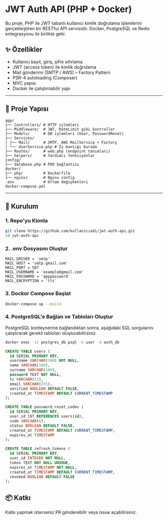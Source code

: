 # JWT Auth API (PHP + Docker)

Bu proje, PHP ile JWT tabanlı kullanıcı kimlik doğrulama işlemlerini gerçekleştiren bir RESTful API servisidir. Docker, PostgreSQL ve Redis entegrasyonu ile birlikte gelir. 

## ✨ Özellikler

- Kullanıcı kayıt, giriş, şifre sıfırlama
- JWT (access token) ile kimlik doğrulama
- Mail gönderimi (SMTP / AWS) – Factory Pattern
- PSR-4 autoloading (Composer)
- MVC yapısı
- Docker ile çalıştırılabilir yapı

---

## 📁 Proje Yapısı
```
app/
├── Controllers/ # HTTP işlemleri
├── Middleware/  # JWT, RateLimit gibi kontroller
├── Models/      # DB işlemleri (User, PasswordReset)
├── Services/
│ ├── Mail/      # SMTP, AWS MailService + Factory
│ └── UserService.php # İş mantığı burada
├── Routes/      # web.php (endpoint tanımları)
├── helpers/     # Yardımcı fonksiyonlar
config/
├── database.php # PDO bağlantısı
docker/
├── php/         # Dockerfile
├── nginx/       # Nginx config
.env             # Ortam değişkenleri
docker-compose.yml
```

---

## 🚀 Kurulum

### 1. Repo'yu Klonla

```bash
git clone https://github.com/kullaniciadi/jwt-auth-api.git
cd jwt-auth-api
```

### 2. .env Dosyasını Oluştur
```
MAIL_DRIVER = 'smtp'
MAIL_HOST = 'smtp.gmail.com'
MAIL_PORT = 587
MAIL_USERNAME = 'example@gmail.com'
MAIL_PASSWORD = 'apppassword'
MAIL_ENCRYPTION = 'tls'
```

### 3. Dockor Compose Başlat
```bash
docker-compose up --build
```

### 4. PostgreSQL'e Bağlan ve Tabloları Oluştur
PostgreSQL konteynerine bağlandıktan sonra, aşağıdaki SQL sorgularını çalıştırarak gerekli tabloları oluşturabilirsiniz.
```bash
docker exec -it postgres_db psql -U user -d auth_db
```

```sql
CREATE TABLE users (
  id SERIAL PRIMARY KEY,
  username VARCHAR(100) NOT NULL,
  name VARCHAR(100),
  surname VARCHAR(100),
  password TEXT NOT NULL,
  tc VARCHAR(11),
  email VARCHAR(255),
  verified BOOLEAN DEFAULT FALSE,
  created_at TIMESTAMP DEFAULT CURRENT_TIMESTAMP
);

CREATE TABLE password_reset_codes (
  id SERIAL PRIMARY KEY,
  user_id INT REFERENCES users(id),
  code VARCHAR(6),
  status BOOLEAN DEFAULT FALSE,
  created_at TIMESTAMP DEFAULT CURRENT_TIMESTAMP,
  expires_at TIMESTAMP
);

CREATE TABLE refresh_tokens (
  id SERIAL PRIMARY KEY,
  user_id INTEGER NOT NULL,
  token TEXT NOT NULL UNIQUE,
  expires_at TIMESTAMP NOT NULL,
  created_at TIMESTAMP DEFAULT CURRENT_TIMESTAMP,
  revoked BOOLEAN DEFAULT FALSE
);
```

## 📦 Katkı
Katkı yapmak isterseniz PR gönderebilir veya issue açabilirsiniz.
